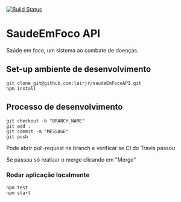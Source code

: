 [![Build Status](https://travis-ci.org/lairjr/saudeEmFocoAPI.svg?branch=master)](https://travis-ci.org/lairjr/saudeEmFocoAPI)

# SaudeEmFoco API

Saúde em foco, um sistema ao combate de doenças.

## Set-up ambiente de desenvolvimento

```
git clone git@github.com:lairjr/saudeEmFocoAPI.git
npm install
```

## Processo de desenvolvimento

```
git checkout -b "BRANCH_NAME"
git add .
git commit -m "MESSAGE"
git push
```

Pode abrir pull-request na branch e verificar se CI do Travis passou

Se passou só realizar o merge clicando em "Merge"

### Rodar aplicação localmente

```
npm test
npm start
```

